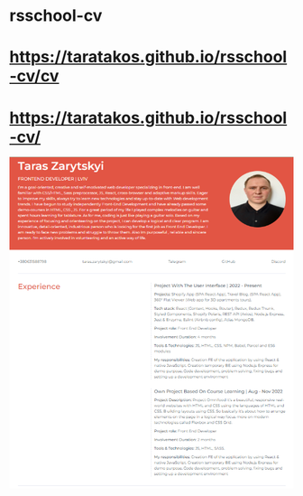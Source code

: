 # rsschool-cv
# https://taratakos.github.io/rsschool-cv/cv
# https://taratakos.github.io/rsschool-cv/


![preview img](/preview.png)